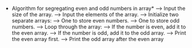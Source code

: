 * Algorithm for segregating even and odd numbers in array*
--> Input the size of the array.
--> Input the elements of the array.
--> Initialize two separate arrays:
--> One to store even numbers.
--> One to store odd numbers.
--> Loop through the array:
--> If the number is even, add it to the even array.
--> If the number is odd, add it to the odd array.
--> Print the even array first.
--> Print the odd array after the even array

